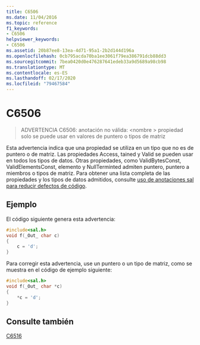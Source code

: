 ```yaml
---
title: C6506
ms.date: 11/04/2016
ms.topic: reference
f1_keywords:
- C6506
helpviewer_keywords:
- C6506
ms.assetid: 20b87ee8-13ea-4d71-95a1-2b2d144d196a
ms.openlocfilehash: 0cb795acda70ba1ee3061f79ea386791dcb88dd3
ms.sourcegitcommit: 7bea0420d0e476287641edeb33a9d5689a98cb98
ms.translationtype: MT
ms.contentlocale: es-ES
ms.lasthandoff: 02/17/2020
ms.locfileid: "79467584"
---
```

# <a name="c6506"></a>C6506

> ADVERTENCIA C6506: anotación no válida: \<nombre > propiedad solo se puede usar en valores de puntero o tipos de matriz

Esta advertencia indica que una propiedad se utiliza en un tipo que no es de puntero o de matriz. Las propiedades Access, tained y Valid se pueden usar en todos los tipos de datos. Otras propiedades, como ValidBytesConst, ValidElementsConst, elemento y NullTerminted admiten puntero, puntero a miembros o tipos de matriz. Para obtener una lista completa de las propiedades y los tipos de datos admitidos, consulte [uso de anotaciones sal para reducir defectos de código](using-sal-annotations-to-reduce-c-cpp-code-defects.md).

## <a name="example"></a>Ejemplo

El código siguiente genera esta advertencia:

```cpp
#include<sal.h>
void f(_Out_ char c)
{
    c = 'd';
}
```

Para corregir esta advertencia, use un puntero o un tipo de matriz, como se muestra en el código de ejemplo siguiente:

```cpp
#include<sal.h>
void f(_Out_ char *c)
{
    *c = 'd';
}
```

## <a name="see-also"></a>Consulte también

[C6516](../code-quality/c6516.md)
